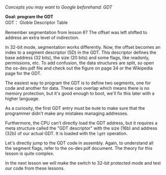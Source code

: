*Concepts you may want to Google beforehand: GDT*

**Goal: program the GDT**  
GDT： Globle Descriptor Table

Remember segmentation from lesson 6? The offset was left shifted
to address an extra level of indirection.

In 32-bit mode, segmentation works differently. Now, the offset becomes an
index to a segment descriptor (SD) in the GDT. This descriptor defines
the base address (32 bits), the size (20 bits) and some flags, like
readonly, permissions, etc. To add confusion, the data structures are split,
so open the os-dev.pdf file and check out the figure on page 34 or the 
Wikipedia page for the GDT.

The easiest way to program the GDT is to define two segments, one for code
and another for data. These can overlap which means there is no memory protection,
but it's good enough to boot, we'll fix this later with a higher language.

As a curiosity, the first GDT entry must be `0x00` to make sure that the
programmer didn't make any mistakes managing addresses.

Furthermore, the CPU can't directly load the GDT address, but it requires
a meta structure called the "GDT descriptor" with the size (16b) and address
(32b) of our actual GDT. It is loaded with the `lgdt` operation.

Let's directly jump to the GDT code in assembly. Again, to understand
all the segment flags, refer to the os-dev.pdf document. The theory for
this lesson is quite complex.

In the next lesson we will make the switch to 32-bit protected mode
and test our code from these lessons.
